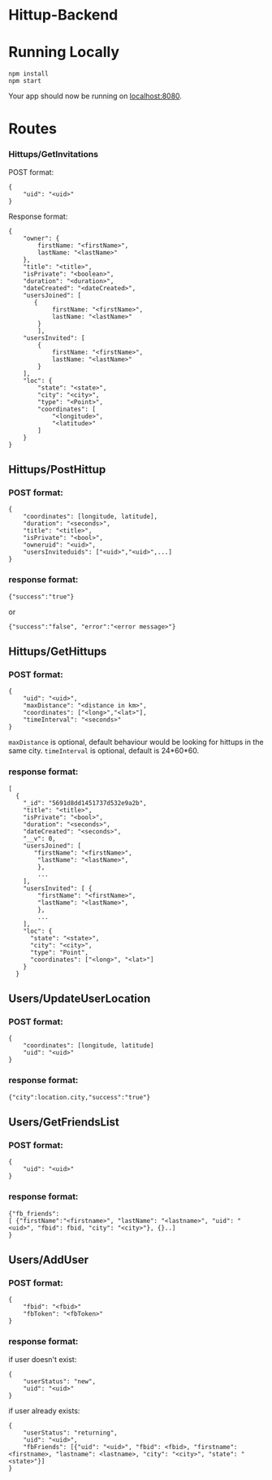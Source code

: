# Hittup-Backend


# Running Locally

```
npm install
npm start
```

Your app should now be running on [localhost:8080](http://localhost:8080/).


# Routes

### Hittups/GetInvitations
POST format:

```
{
	"uid": "<uid>"
}
```
Response format:
```
{
    "owner": {
        firstName: "<firstName>",
        lastName: "<lastName>"
    },
    "title": "<title>",
    "isPrivate": "<boolean>",
    "duration": "<duration>",
    "dateCreated": "<dateCreated>",
    "usersJoined": [
       {
            firstName: "<firstName>",
            lastName: "<lastName>"
        }
        ],
    "usersInvited": [
        {
            firstName: "<firstName>",
            lastName: "<lastName>"
        }
    ],
    "loc": {
        "state": "<state>",
        "city": "<city>",
        "type": "<Point>",
        "coordinates": [
            "<longitude>",
            "<latitude>"
        ]
    }
}
```

## Hittups/PostHittup
### POST format:

```
{
	"coordinates": [longitude, latitude],
	"duration": "<seconds>",
	"title": "<title>",
	"isPrivate": "<bool>",
	"owneruid": "<uid>",
	"usersInviteduids": ["<uid>","<uid>",...]
}
```

### response format:
```
{"success":"true"}
```
or

```
{"success":"false", "error":"<error message>"}
```

## Hittups/GetHittups
### POST format:

```
{ 
	"uid": "<uid>",
	"maxDistance": "<distance in km>", 
	"coordinates": ["<long>","<lat>"],
	"timeInterval": "<seconds>"
}
```
`maxDistance` is optional, default behaviour would be looking for hittups in the same city.
`timeInterval` is optional, default is 24\*60\*60.

### response format:
```
[
  {
    "_id": "5691d8dd1451737d532e9a2b",
    "title": "<title>",
	"isPrivate": "<bool>",
    "duration": "<seconds>",
    "dateCreated": "<seconds>",
    "__v": 0,
    "usersJoined": [
       "firstName": "<firstName>",
    	"lastName": "<lastName>",
    	},
    	...
    ],
    "usersInvited": [ {
    	"firstName": "<firstName>",
    	"lastName": "<lastName>",
    	},
    	...
    ],
    "loc": {
      "state": "<state>",
      "city": "<city>",
      "type": "Point",
      "coordinates": ["<long>", "<lat>"]
    }
  }
```

## Users/UpdateUserLocation
### POST format:

```
{
	"coordinates": [longitude, latitude]
	"uid": "<uid>"
}
```

### response format:

```
{"city":location.city,"success":"true"}
```

## Users/GetFriendsList
### POST format:

```
{
	"uid": "<uid>"
}
```

### response format:

```
{"fb_friends":
[ {"firstName":"<firstname>", "lastName": "<lastname>", "uid": "<uid>", "fbid": fbid, "city": "<city>"}, {}..]
}

```


## Users/AddUser
### POST format:

```
{
	"fbid": "<fbid>"
	"fbToken": "<fbToken>"
}
```

### response format:

if user doesn't exist:

```
{
	"userStatus": "new",
	"uid": "<uid>"
}
```

if user already exists:

```
{
	"userStatus": "returning",
	"uid": "<uid>",
	"fbFriends": [{"uid": "<uid>", "fbid": <fbid>, "firstname": <firstname>, "lastname": <lastname>, "city": "<city>", "state": "<state>"}]
}
```
